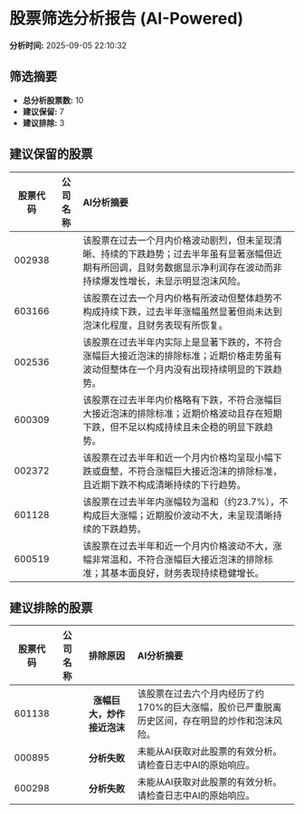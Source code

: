 # 股票筛选分析报告 (AI-Powered)

**分析时间:** 2025-09-05 22:10:32

## 筛选摘要

- **总分析股票数:** 10
- **建议保留:** 7
- **建议排除:** 3

## 建议保留的股票

| 股票代码 | 公司名称 | AI分析摘要 |
|:---:|:---:|:---|
| 002938 |  | 该股票在过去一个月内价格波动剧烈，但未呈现清晰、持续的下跌趋势；过去半年虽有显著涨幅但近期有所回调，且财务数据显示净利润存在波动而非持续爆发性增长，未显示明显泡沫风险。 |
| 603166 |  | 该股票在过去一个月内价格有所波动但整体趋势不构成持续下跌，过去半年涨幅虽然显著但尚未达到泡沫化程度，且财务表现有所恢复。 |
| 002536 |  | 该股票在过去半年内实际上是显著下跌的，不符合涨幅巨大接近泡沫的排除标准；近期价格走势虽有波动但整体在一个月内没有出现持续明显的下跌趋势。 |
| 600309 |  | 该股票在过去半年内价格略有下跌，不符合涨幅巨大接近泡沫的排除标准；近期价格波动且存在短期下跌，但不足以构成持续且未企稳的明显下跌趋势。 |
| 002372 |  | 该股票在过去半年和近一个月内价格均呈现小幅下跌或盘整，不符合涨幅巨大接近泡沫的排除标准，且近期下跌不构成清晰持续的下行趋势。 |
| 601128 |  | 该股票在过去半年内涨幅较为温和（约23.7%），不构成巨大涨幅；近期股价波动不大，未呈现清晰持续的下跌趋势。 |
| 600519 |  | 该股票在过去半年和近一个月内价格波动不大，涨幅非常温和，不符合涨幅巨大接近泡沫的排除标准；其基本面良好，财务表现持续稳健增长。 |

## 建议排除的股票

| 股票代码 | 公司名称 | 排除原因 | AI分析摘要 |
|:---:|:---:|:---:|:---|
| 601138 |  | **涨幅巨大，炒作接近泡沫** | 该股票在过去六个月内经历了约170%的巨大涨幅，股价已严重脱离历史区间，存在明显的炒作和泡沫风险。 |
| 000895 |  | **分析失败** | 未能从AI获取对此股票的有效分析。请检查日志中AI的原始响应。 |
| 600298 |  | **分析失败** | 未能从AI获取对此股票的有效分析。请检查日志中AI的原始响应。 |
